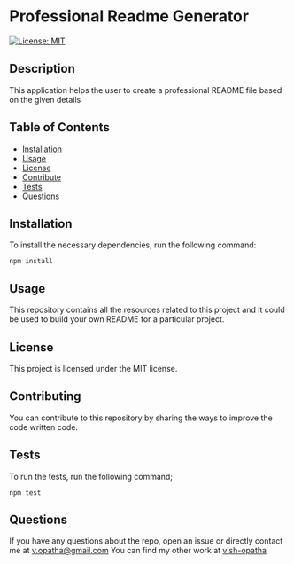 # Professional Readme Generator

  [![License: MIT](https://img.shields.io/badge/License-MIT-yellow.svg)](https://opensource.org/licenses/MIT)
     
  ## Description
  This application helps the user to create a professional README file based on the given details
  
  ## Table of Contents
  * [Installation](#Installation)
  * [Usage](#Usage)
  * [License](#License)
  * [Contribute](#Contributing)
  * [Tests](#Tests)
  * [Questions](#Questions)
  
  ## Installation
  To install the necessary dependencies, run the following command:

  ```
  npm install 
  ```
  
  ## Usage
  This repository contains all the resources related to this project and it could be used to build your own README for a particular project.

  ## License
  This project is licensed under the MIT license.

  ## Contributing
  You can contribute to this repository by sharing the ways to improve the code written code.

  ## Tests
  To run the tests, run the following command;

  ```
  npm test
  ```

  ## Questions
  If you have any questions about the repo, open an issue or directly contact me at <v.opatha@gmail.com> You can find my other work at [vish-opatha](https://github.com/vish-opatha)